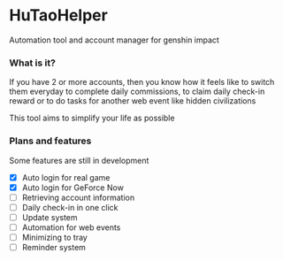 # HuTaoHelper
Automation tool and account manager for genshin impact

### What is it?
If you have 2 or more accounts, then you know how it
feels like to switch them everyday to complete
daily commissions, to claim daily check-in reward or
to do tasks for another web event like
hidden civilizations

 This tool aims to simplify your life as possible

### Plans and features
Some features are still in development
- [X] Auto login for real game
- [X] Auto login for GeForce Now
- [ ] Retrieving account information
- [ ] Daily check-in in one click
- [ ] Update system
- [ ] Automation for web events
- [ ] Minimizing to tray
- [ ] Reminder system
